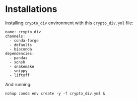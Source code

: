 # Installations
Installing `crypto_div` environment with this `crypto_div.yml` file:
~~~
name: crypto_div
channels:
  - conda-forge
  - defaults
  - bioconda
dependencies:
  - pandas
  - xonsh
  - snakemake
  - snippy
  - liftoff
~~~

And running:
~~~
nohup conda env create -y -f crypto_div.yml &
~~~
